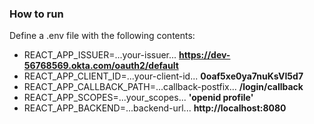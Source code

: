 ### How to run
Define a .env file with the following contents:
* REACT_APP_ISSUER=...your-issuer... **https://dev-56768569.okta.com/oauth2/default**
* REACT_APP_CLIENT_ID=...your-client-id... **0oaf5xe0ya7nuKsVI5d7**
* REACT_APP_CALLBACK_PATH=...callback-postfix... **/login/callback**
* REACT_APP_SCOPES=...your_scopes... **'openid profile'**
* REACT_APP_BACKEND=...backend-url... **http://localhost:8080**